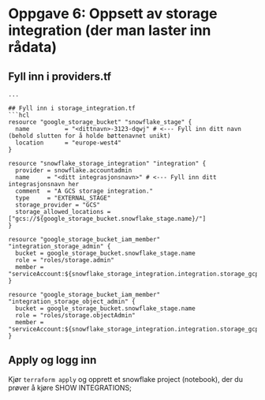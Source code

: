 # Oppgave 6: Oppsett av storage integration (der man laster inn rådata)

## Fyll inn i providers.tf
```hcl
...

## Fyll inn i storage_integration.tf
```hcl
resource "google_storage_bucket" "snowflake_stage" {
  name          = "<dittnavn>-3123-dqwj" # <--- Fyll inn ditt navn (behold slutten for å holde bøttenavnet unikt)
  location      = "europe-west4"
}

resource "snowflake_storage_integration" "integration" {
  provider = snowflake.accountadmin
  name     = "<ditt integrasjonsnavn>" # <--- Fyll inn ditt integrasjonsnavn her
  comment  = "A GCS storage integration."
  type     = "EXTERNAL_STAGE"
  storage_provider = "GCS"
  storage_allowed_locations = ["gcs://${google_storage_bucket.snowflake_stage.name}/"]
}

resource "google_storage_bucket_iam_member" "integration_storage_admin" {
  bucket = google_storage_bucket.snowflake_stage.name
  role = "roles/storage.admin"
  member = "serviceAccount:${snowflake_storage_integration.integration.storage_gcp_service_account}"
}

resource "google_storage_bucket_iam_member" "integration_storage_object_admin" {
  bucket = google_storage_bucket.snowflake_stage.name
  role = "roles/storage.objectAdmin"
  member = "serviceAccount:${snowflake_storage_integration.integration.storage_gcp_service_account}"
}
```

## Apply og logg inn
Kjør `terraform apply` og opprett et snowflake project (notebook), der du prøver å kjøre SHOW INTEGRATIONS;
